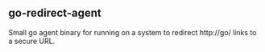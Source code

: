 ## go-redirect-agent

Small go agent binary for running on a system to redirect http://go/ links to a secure URL.
